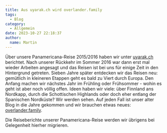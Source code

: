 ```yaml
---
title: Aus uyarak.ch wird overlander.family
tags:
  - Blog
category:
  - Allgemein
date: 2023-10-27 22:18:37
author:
  name: Martin
---
```


Über unsere Panamericana-Reise 2015/2016 haben wir unter [uyarak.ch](http://www.uyarak.ch) berichtet. Nach unserer Rückkehr im Sommer 2016 war dann erst mal wieder Arbeiten angesagt und das Reisen ist bei uns für einige Zeit in den Hintergrund getreten. Sieben Jahre später entdecken wir das Reisen neu: gemütlich in kleineren Etappen geht es bald zu Viert durch Europa. <!-- more --> Den Anfang machen wir nächstes Jahr im Frühling oder Frühsommer - wohin es geht ist aber noch völlig offen. Ideen haben wir viele: über Finnland ans Nordkapp, durch die Schottischen Highlands oder doch eher entlang der Spanischen Nordküste? Wir werden sehen. Auf jeden Fall ist unser alter Blog in die Jahre gekommen und wir brauchen etwas neues: [overlander.family](https://overlander.family).

Die Reiseberichte unserer Panamericana-Reise werden wir übrigens bei Gelegenheit hierher migrieren.
